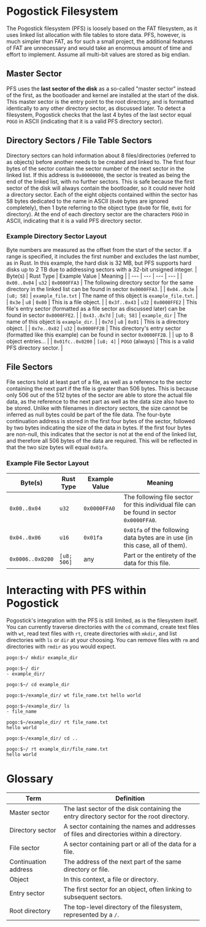 # Pogostick Filesystem
The Pogostick filesystem (PFS) is loosely based on the FAT filesystem, as it uses linked list allocation with file tables to store data. PFS, however, is much simpler than FAT, as for such a small project, the additional features of FAT are unnecessary and would take an enormous amount of time and effort to implement. Assume all multi-bit values are stored as big endian.

## Master Sector
PFS uses the **last sector of the disk** as a so-called "master sector" instead of the first, as the bootloader and kernel are installed at the start of the disk. This master sector is the entry point to the root directory, and is formatted identically to any other directory sector, as discussed later. To detect a filesystem, Pogostick checks that the last 4 bytes of the last sector equal `POGO` in ASCII (indicating that it is a valid PFS directory sector).

## Directory Sectors / File Table Sectors
Directory sectors can hold information about 8 files/directories (referred to as objects) before another needs to be created and linked to. The first four bytes of the sector contain the sector number of the next sector in the linked list. If this address is `0x00000000`, the sector is treated as being the end of the linked list, with no further sectors. This is safe because the first sector of the disk will always contain the bootloader, so it could never hold a directory sector. Each of the eight objects contained within the sector has 58 bytes dedicated to the name in ASCII (`0x00` bytes are ignored completely), then 1 byte referring to the object type (`0x00` for file, `0x01` for directory). At the end of each directory sector are the characters `POGO` in ASCII, indicating that it is a valid PFS directory sector.

### Example Directory Sector Layout
Byte numbers are measured as the offset from the start of the sector. If a range is specified, it includes the first number and excludes the last number, as in Rust. In this example, the hard disk is 32 MB, but PFS supports hard disks up to 2 TB due to addressing sectors with a 32-bit unsigned integer.
| Byte(s) | Rust Type | Example Value | Meaning |
| --- | --- | --- | --- |
| `0x00..0x04` | `u32` | `0x0000FFA3` | The following directory sector for the same directory in the linked list can be found in sector `0x0000FFA3`. |
| `0x04..0x3e` | `[u8; 58]` | `example_file.txt` | The name of this object is `example_file.txt`. |
| `0x3e` | `u8` | `0x00` | This is a file object. |
| `0x3f..0x43` | `u32` | `0x0000FFE2` | This file's entry sector (formatted as a file sector as discussed later) can be found in sector `0x0000FFE2`. |
| `0x43..0x7d` | `[u8; 58]` | `example_dir` | The name of this object is `example_dir`. |
| `0x7d` | `u8` | `0x01` | This is a directory object. |
| `0x7e..0x82` | `u32` | `0x0000FF2B` | This directory's entry sector (formatted like this example) can be found in sector `0x0000FF2B`. |
| up to 8 object entries... |
| `0x01fc..0x0200` | `[u8; 4]` | `POGO` (always) | This is a valid PFS directory sector. |

## File Sectors
File sectors hold at least part of a file, as well as a reference to the sector containing the next part if the file is greater than 506 bytes. This is because only 506 out of the 512 bytes of the sector are able to store the actual file data, as the reference to the next part as well as the data size also have to be stored. Unlike with filenames in directory sectors, the size cannot be inferred as null bytes could be part of the file data. The four-byte continuation address is stored in the first four bytes of the sector, followed by two bytes indicating the size of the data in bytes. If the first four bytes are non-null, this indicates that the sector is not at the end of the linked list, and therefore all 506 bytes of the data are required. This will be reflected in that the two size bytes will equal `0x01fa`.

### Example File Sector Layout
| Byte(s) | Rust Type | Example Value | Meaning |
| --- | --- | --- | --- |
| `0x00..0x04` | `u32` | `0x0000FFA0` | The following file sector for this individual file can be found in sector `0x0000FFA0`. |
| `0x04..0x06` | `u16` | `0x01fa` | `0x01fa` of the following data bytes are in use (in this case, all of them). |
| `0x0006..0x0200` | `[u8; 506]` | any | Part or the entirety of the data for this file. |

# Interacting with PFS within Pogostick
Pogostick's integration with the PFS is still limited, as is the filesystem itself. You can currently traverse directories with the `cd` command, create text files with `wt`, read text files with `rt`, create directories with `mkdir`, and list directories with `ls` or `dir` at your choosing. You can remove files with `rm` and directories with `rmdir` as you would expect.

```
pogo:$~/ mkdir example_dir

pogo:$~/ dir
- example_dir/

pogo:$~/ cd example_dir

pogo:$~/example_dir/ wt file_name.txt hello world

pogo:$~/example_dir/ ls
- file_name

pogo:$~/example_dir/ rt file_name.txt
hello world

pogo:$~/example_dir/ cd ..

pogo:$~/ rt example_dir/file_name.txt
hello world
```

# Glossary
| Term | Definition |
| --- | --- |
| Master sector | The last sector of the disk containing the entry directory sector for the root directory. |
| Directory sector | A sector containing the names and addresses of files and directories within a directory. |
| File sector | A sector containing part or all of the data for a file. |
| Continuation address | The address of the next part of the same directory or file. |
| Object | In this context, a file or directory. |
| Entry sector | The first sector for an object, often linking to subsequent sectors. |
| Root directory | The top-level directory of the filesystem, represented by a `/`. |